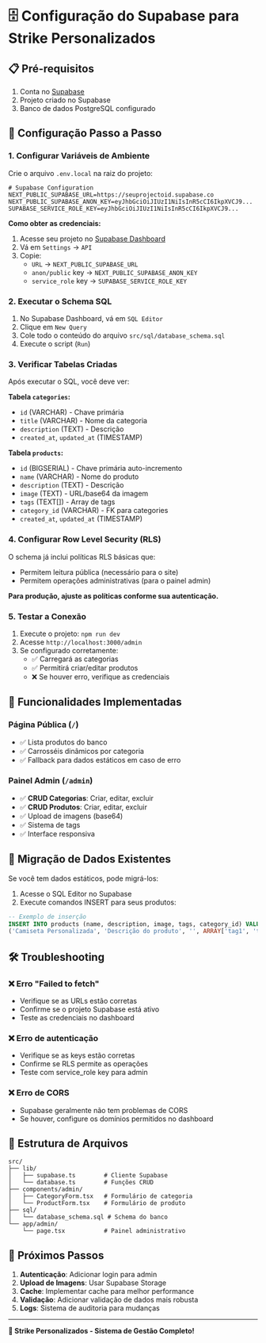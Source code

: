 # 🗄️ Configuração do Supabase para Strike Personalizados

## 📋 Pré-requisitos

1. Conta no [Supabase](https://supabase.com)
2. Projeto criado no Supabase
3. Banco de dados PostgreSQL configurado

## 🔧 Configuração Passo a Passo

### 1. Configurar Variáveis de Ambiente

Crie o arquivo `.env.local` na raiz do projeto:

```env
# Supabase Configuration
NEXT_PUBLIC_SUPABASE_URL=https://seuprojectoid.supabase.co
NEXT_PUBLIC_SUPABASE_ANON_KEY=eyJhbGciOiJIUzI1NiIsInR5cCI6IkpXVCJ9...
SUPABASE_SERVICE_ROLE_KEY=eyJhbGciOiJIUzI1NiIsInR5cCI6IkpXVCJ9...
```

**Como obter as credenciais:**
1. Acesse seu projeto no [Supabase Dashboard](https://app.supabase.com)
2. Vá em `Settings` → `API`
3. Copie:
   - `URL` → `NEXT_PUBLIC_SUPABASE_URL`
   - `anon/public` key → `NEXT_PUBLIC_SUPABASE_ANON_KEY`
   - `service_role` key → `SUPABASE_SERVICE_ROLE_KEY`

### 2. Executar o Schema SQL

1. No Supabase Dashboard, vá em `SQL Editor`
2. Clique em `New Query`
3. Cole todo o conteúdo do arquivo `src/sql/database_schema.sql`
4. Execute o script (`Run`)

### 3. Verificar Tabelas Criadas

Após executar o SQL, você deve ver:

**Tabela `categories`:**
- `id` (VARCHAR) - Chave primária
- `title` (VARCHAR) - Nome da categoria
- `description` (TEXT) - Descrição
- `created_at`, `updated_at` (TIMESTAMP)

**Tabela `products`:**
- `id` (BIGSERIAL) - Chave primária auto-incremento
- `name` (VARCHAR) - Nome do produto
- `description` (TEXT) - Descrição
- `image` (TEXT) - URL/base64 da imagem
- `tags` (TEXT[]) - Array de tags
- `category_id` (VARCHAR) - FK para categories
- `created_at`, `updated_at` (TIMESTAMP)

### 4. Configurar Row Level Security (RLS)

O schema já inclui políticas RLS básicas que:
- Permitem leitura pública (necessário para o site)
- Permitem operações administrativas (para o painel admin)

**Para produção, ajuste as políticas conforme sua autenticação.**

### 5. Testar a Conexão

1. Execute o projeto: `npm run dev`
2. Acesse `http://localhost:3000/admin`
3. Se configurado corretamente:
   - ✅ Carregará as categorias
   - ✅ Permitirá criar/editar produtos
   - ❌ Se houver erro, verifique as credenciais

## 🚀 Funcionalidades Implementadas

### Página Pública (`/`)
- ✅ Lista produtos do banco
- ✅ Carrosséis dinâmicos por categoria
- ✅ Fallback para dados estáticos em caso de erro

### Painel Admin (`/admin`)
- ✅ **CRUD Categorias**: Criar, editar, excluir
- ✅ **CRUD Produtos**: Criar, editar, excluir
- ✅ Upload de imagens (base64)
- ✅ Sistema de tags
- ✅ Interface responsiva

## 🔄 Migração de Dados Existentes

Se você tem dados estáticos, pode migrá-los:

1. Acesse o SQL Editor no Supabase
2. Execute comandos INSERT para seus produtos:

```sql
-- Exemplo de inserção
INSERT INTO products (name, description, image, tags, category_id) VALUES
('Camiseta Personalizada', 'Descrição do produto', '', ARRAY['tag1', 'tag2'], 'camisetas');
```

## 🛠️ Troubleshooting

### ❌ Erro "Failed to fetch"
- Verifique se as URLs estão corretas
- Confirme se o projeto Supabase está ativo
- Teste as credenciais no dashboard

### ❌ Erro de autenticação
- Verifique se as keys estão corretas
- Confirme se RLS permite as operações
- Teste com service_role key para admin

### ❌ Erro de CORS
- Supabase geralmente não tem problemas de CORS
- Se houver, configure os domínios permitidos no dashboard

## 📁 Estrutura de Arquivos

```
src/
├── lib/
│   ├── supabase.ts        # Cliente Supabase
│   └── database.ts        # Funções CRUD
├── components/admin/
│   ├── CategoryForm.tsx   # Formulário de categoria
│   └── ProductForm.tsx    # Formulário de produto
├── sql/
│   └── database_schema.sql # Schema do banco
└── app/admin/
    └── page.tsx           # Painel administrativo
```

## 🎯 Próximos Passos

1. **Autenticação**: Adicionar login para admin
2. **Upload de Imagens**: Usar Supabase Storage
3. **Cache**: Implementar cache para melhor performance
4. **Validação**: Adicionar validação de dados mais robusta
5. **Logs**: Sistema de auditoria para mudanças

---

**🎨 Strike Personalizados - Sistema de Gestão Completo!** 